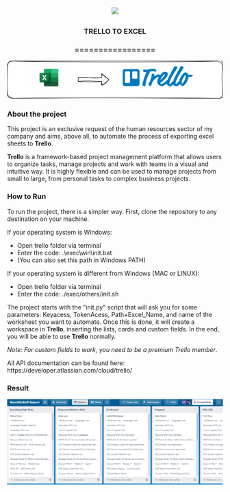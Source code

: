 <h1 align="center">
  <img src="https://img.shields.io/static/v1?label=TRELLO_EXCEL%20POR&message=MAYCON%20BATESTIN&color=7159c1&style=flat-square&logo=ghost"/>
</h1>

<h3 align="center">TRELLO TO EXCEL</h3>
<h3 align="center">=================</h3>

<p align="center">
  <img src="img/capa.png">
</p>

<h3>About the project</h3>

<p>This project is an exclusive request of the human resources sector of my company and aims, above all, to automate the process of exporting excel sheets to <b>Trello</b>.</p>

<p><b>Trello</b> is a framework-based project management platform that allows users to organize tasks, manage projects and work with teams in a visual and intuitive way. It is highly flexible and can be used to manage projects from small to large, from personal tasks to complex business projects.</p>

<h3>How to Run</h3>

<p>To run the project, there is a simpler way. First, clone the repository to any destination on your machine.</p>

<p>If your operating system is Windows:
  <ul>
    <li>Open trello folder via terminal</li>
    <li>Enter the code: .\exec\win\init.bat</li>
    <li>(You can also set this path in Windows PATH)</li>
  </ul>
</p>

<p>If your operating system is different from Windows (MAC or LINUX):
  <ul>
    <li>Open trello folder via terminal</li>
    <li>Enter the code: ./exec/others/init.sh</li>
  </ul>
</p>

<p>The project starts with the "init.py" script that will ask you for some parameters: Keyacess, TokenAcess, Path+Excel_Name, and name of the worksheet you want to automate. Once this is done, it will create a workspace in <b>Trello</b>, inserting the lists, cards and custom fields. In the end, you will be able to use <b>Trello</b> normally.</p>

<i>Note: For custom fields to work, you need to be a premium Trello member</i>.

<p>All API documentation can be found here: https://developer.atlassian.com/cloud/trello/</p>

<h3>Result</h3>
<p align="center">
  <img src="img/background.png">
</p>
